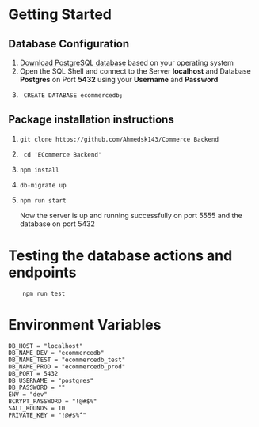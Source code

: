 # Getting Started

## Database Configuration

1.  [Download PostgreSQL database](https://www.postgresql.org/download/) based on your operating system
2.  Open the SQL Shell and connect to the
    Server **localhost** and Database **Postgres** on
    Port **5432** using your **Username** and **Password**
3.  ```bash:
     CREATE DATABASE ecommercedb;
    ```

## Package installation instructions

1.  ```bash:
    git clone https://github.com/Ahmedsk143/Commerce Backend
    ```
2.  ```bash:
     cd 'ECommerce Backend'
    ```
3.  ```bash:
    npm install
    ```
4.  ```bash:
    db-migrate up
    ```
5.  ```bash:
    npm run start
    ```
    Now the server is up and running successfully on port 5555 and the database on port 5432

# Testing the database actions and endpoints

```bash:
    npm run test
```

# Environment Variables

```javascript:
DB_HOST = "localhost"
DB_NAME_DEV = "ecommercedb"
DB_NAME_TEST = "ecommercedb_test"
DB_NAME_PROD = "ecommercedb_prod"
DB_PORT = 5432
DB_USERNAME = "postgres"
DB_PASSWORD = ""
ENV = "dev"
BCRYPT_PASSWORD = "!@#$%"
SALT_ROUNDS = 10
PRIVATE_KEY = "!@#$%^"
```
